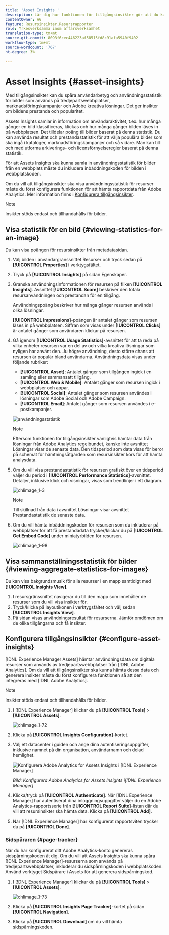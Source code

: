 ```yaml
---
title: 'Asset Insights '
description: Lär dig hur funktionen för tillgångsinsikter gör att du kan spåra användarbetyg och användningsstatistik för bilder som används på tredjepartswebbplatser, marknadsföringskampanjer och Adobe kreativa lösningar.
contentOwner: AG
feature: Resursinsikter,Resursrapporter
role: Yrkesverksamma inom affärsverksamhet
translation-type: tm+mt
source-git-commit: 8093f6cec446223af58515fd8c91afa5940f9402
workflow-type: tm+mt
source-wordcount: '767'
ht-degree: 3%

---
```



# Asset Insights {#asset-insights}

Med tillgångsinsikter kan du spåra användarbetyg och användningsstatistik för bilder som används på tredjepartswebbplatser, marknadsföringskampanjer och Adobe kreativa lösningar. Det ger insikter om bildens prestanda och popularitet.

Assets Insights samlar in information om användaraktivitet, t.ex. hur många gånger en bild klassificeras, klickas och hur många gånger bilden läses in på webbplatsen. Det tilldelar poäng till bilder baserat på denna statistik. Du kan använda resultat och prestandastatistik för att välja populära bilder som ska ingå i kataloger, marknadsföringskampanjer och så vidare. Man kan till och med utforma arkiverings- och licensförnyelseregler baserat på denna statistik.

För att Assets Insights ska kunna samla in användningsstatistik för bilder från en webbplats måste du inkludera inbäddningskoden för bilden i webbplatskoden.

Om du vill att tillgångsinsikter ska visa användningsstatistik för resurser måste du först konfigurera funktionen för att hämta rapportdata från Adobe Analytics. Mer information finns i [Konfigurera tillgångsinsikter](#configure-asset-insights).

>[!NOTE]
>
>Insikter stöds endast och tillhandahålls för bilder.

## Visa statistik för en bild {#viewing-statistics-for-an-image}

Du kan visa poängen för resursinsikter från metadatasidan.

1. Välj bilden i användargränssnittet Resurser och tryck sedan på **[!UICONTROL Properties]** i verktygsfältet.
1. Tryck på **[!UICONTROL Insights]** på sidan Egenskaper.
1. Granska användningsinformationen för resursen på fliken **[!UICONTROL Insights]**. Avsnittet **[!UICONTROL Score]** beskriver den totala resursanvändningen och prestandan för en tillgång.

   Användningspoäng beskriver hur många gånger resursen används i olika lösningar.

   **[!UICONTROL Impressions]**-poängen är antalet gånger som resursen läses in på webbplatsen. Siffran som visas under **[!UICONTROL Clicks]** är antalet gånger som användaren klickar på resursen.

1. Gå igenom **[!UICONTROL Usage Statistics]**-avsnittet för att ta reda på vilka enheter resursen var en del av och vilka kreativa lösningar som nyligen har använt den. Ju högre användning, desto större chans att resursen är populär bland användarna. Användningsdata visas under följande rubriker:

   * **[!UICONTROL Asset]**: Antalet gånger som tillgången ingick i en samling eller sammansatt tillgång.
   * **[!UICONTROL Web & Mobile]**: Antalet gånger som resursen ingick i webbplatser och appar.
   * **[!UICONTROL Social]**: Antalet gånger som resursen användes i lösningar som Adobe Social och Adobe Campaign.
   * **[!UICONTROL Email]**: Antalet gånger som resursen användes i e-postkampanjer.

   ![användningsstatistik](assets/usage_statistics.png)

   >[!NOTE]
   >
   >Eftersom funktionen för tillgångsinsikter vanligtvis hämtar data från lösningar från Adobe Analytics regelbundet, kanske inte avsnittet Lösningar visar de senaste data. Den tidsperiod som data visas för beror på schemat för hämtningsåtgärden som resursinsikter körs för att hämta analysdata.

1. Om du vill visa prestandastatistik för resursen grafiskt över en tidsperiod väljer du period i **[!UICONTROL Performance Statistics]**-avsnittet. Detaljer, inklusive klick och visningar, visas som trendlinjer i ett diagram.

   ![chlimage_1-3](assets/chlimage_1-3.jpeg)

   >[!NOTE]
   >
   >Till skillnad från data i avsnittet Lösningar visar avsnittet Prestandastatistik de senaste data.

1. Om du vill hämta inbäddningskoden för resursen som du inkluderar på webbplatser för att få prestandadata trycker/klickar du på **[!UICONTROL Get Embed Code]** under miniatyrbilden för resursen. <!-- For more information on how to include your Embed code in third-party web pages, see [Using Page Tracker and Embed code in web pages](/help/assets/use-page-tracker.md). -->

   ![chlimage_1-98](assets/chlimage_1-98.png)

## Visa sammanställningsstatistik för bilder {#viewing-aggregate-statistics-for-images}

Du kan visa bakgrundsmusik för alla resurser i en mapp samtidigt med **[!UICONTROL Insights View]**.

1. I resursgränssnittet navigerar du till den mapp som innehåller de resurser som du vill visa insikter för.
1. Tryck/klicka på layoutikonen i verktygsfältet och välj sedan **[!UICONTROL Insights View]**.
1. På sidan visas användningsresultat för resurserna. Jämför omdömen om de olika tillgångarna och få insikter.

<!-- TBD: Commenting as Web Console is not available. Document the appropriate OSGi config method if available in CS.

## Schedule background job {#scheduling-background-job}

Asset Insights fetches usage data for assets from Adobe Analytics report suites in a periodic manner. By default, Asset Insights runs a background job every 24 hours at 2 AM to the fetch data. However, you can modify both the frequency and the time by configuring the **[!UICONTROL Adobe CQ DAM Asset Performance Report Sync Job]** service from the web console.

1. Click the [!DNL Experience Manager] logo, and go to **[!UICONTROL Tools]** > **[!UICONTROL Operations]** > **[!UICONTROL Web Console]**.
1. Open the **[!UICONTROL Adobe CQ DAM Asset Performance Report Sync Job]** service configuration.

   ![chlimage_1-99](assets/chlimage_1-99.png)

1. Specify the desired scheduler frequency and the start time for the job in the property scheduler expression. Save the changes.
-->

## Konfigurera tillgångsinsikter {#configure-asset-insights}

[!DNL Experience Manager Assets] hämtar användningsdata om digitala resurser som används av tredjepartswebbplatser från  [!DNL Adobe Analytics]. Om du vill att tillgångsinsikter ska kunna hämta dessa data och generera insikter måste du först konfigurera funktionen så att den integreras med [!DNL Adobe Analytics].

>[!NOTE]
>
>Insikter stöds endast och tillhandahålls för bilder.

1. I [!DNL Experience Manager] klickar du på **[!UICONTROL Tools]** > **[!UICONTROL Assets]**.

   ![chlimage_1-72](assets/chlimage_1-72.png)

1. Klicka på **[!UICONTROL Insights Configuration]**-kortet.
1. Välj ett datacenter i guiden och ange dina autentiseringsuppgifter, inklusive namnet på din organisation, användarnamn och delad hemlighet.

   ![Konfigurera Adobe Analytics for Assets Insights i  [!DNL Experience Manager]](assets/insights_config2.png)

   *Bild: Konfigurera Adobe Analytics for Assets Insights i[!DNL Experience Manager]*

1. Klicka/tryck på **[!UICONTROL Authenticate]**. När [!DNL Experience Manager] har autentiserat dina inloggningsuppgifter väljer du en Adobe Analytics-rapportsserie från **[!UICONTROL Report Suite]**-listan där du vill att resursinsikter ska hämta data. Klicka på **[!UICONTROL Add]**.
1. När [!DNL Experience Manager] har konfigurerat rapportsviten trycker du på **[!UICONTROL Done]**.

### Sidspåraren {#page-tracker}

När du har konfigurerat ditt Adobe Analytics-konto genereras sidspårningskoden åt dig. Om du vill att Assets Insights ska kunna spåra [!DNL Experience Manager]-resurserna som används på tredjepartswebbplatser, inkluderar du sidspårningskoden i webbplatskoden. Använd verktyget Sidspårare i Assets för att generera sidspårningskod. <!--  For more information on how to include your Page Tracker code in third-party web pages, see [Using Page Tracker and Embed code in web pages](/help/assets/use-page-tracker.md). -->

1. I [!DNL Experience Manager] klickar du på **[!UICONTROL Tools]** > **[!UICONTROL Assets]**.

   ![chlimage_1-73](assets/chlimage_1-73.png)

1. Klicka på **[!UICONTROL Insights Page Tracker]**-kortet på sidan **[!UICONTROL Navigation]**.
1. Klicka på **[!UICONTROL Download]** om du vill hämta sidspårningskoden.

<!--

## Using demo package for Asset Insights {#using-demo-package-for-asset-insights}

Using the demo package, you can enable Adobe Asset Insights to capture data from and generate insights for a sample web page.

1. Configure Asset Insights using the instructions in [Configure Asset Insights](#configure-asset-insights).
1. Download the sample [!DNL Experience Manager Assets] package from below and install the package from CRXDE package manager.

   [Get File](assets/insightsdemo.zip)

1. Download the ZIP file containing the sample web page from below and extract on your local file system.

   [Get File](assets/demosite.zip)

1. Click the web page to open it in the web browser.

   >[!CAUTION]
   >
   >Web Page is configured to load asset from the localhost server . In case your server is running somewhere else change server address from localhost to server address in the HTML content of the web page.

   >[!NOTE]
   >
   >The external web page can be in [!DNL Experience Manager] itself.

-->
